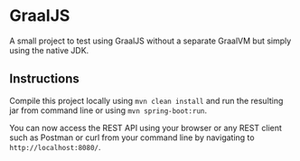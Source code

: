 # GraalJS

A small project to test using GraalJS without a separate GraalVM but simply using the native JDK.

## Instructions
Compile this project locally using `mvn clean install` and run the resulting jar from command line or using `mvn spring-boot:run`.

You can now access the REST API using your browser or any REST client such as Postman or curl from your command line 
by navigating to `http://localhost:8080/`.
 
